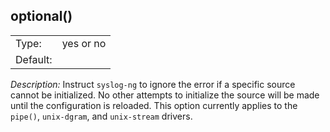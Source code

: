 ---
---
<!-- DISCLAIMER: This file is based on the syslog-ng Open Source Edition documentation https://github.com/balabit/syslog-ng-ose-guides/commit/2f4a52ee61d1ea9ad27cb4f3168b95408fddfdf2 and is used under the terms of The syslog-ng Open Source Edition Documentation License. The file has been modified by Axoflow. -->

## optional()

|          |           |
| -------- | --------- |
| Type:    | yes or no |
| Default: |           |

*Description:* Instruct `syslog-ng` to ignore the error if a specific source cannot be initialized. No other attempts to initialize the source will be made until the configuration is reloaded. This option currently applies to the `pipe()`, `unix-dgram`, and `unix-stream` drivers.

